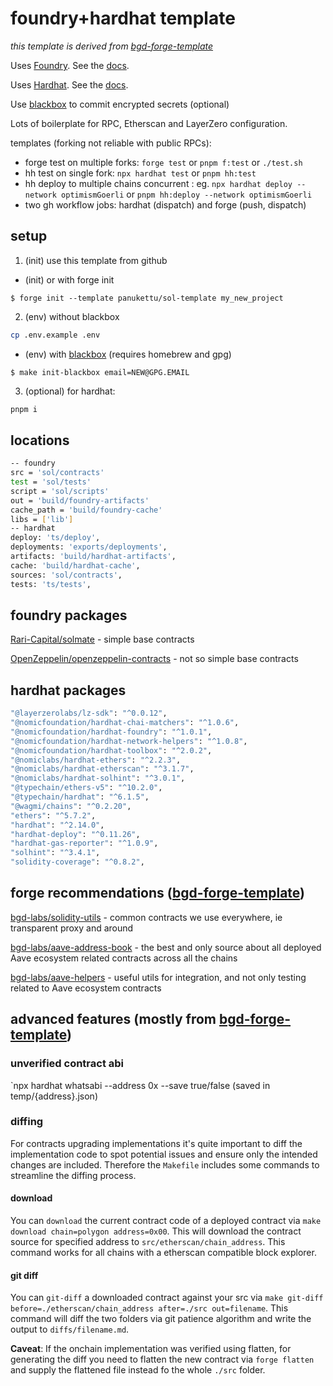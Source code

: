 # foundry+hardhat template

_this template is derived from [bgd-forge-template](https://github.com/bgd-labs/bgd-forge-template)_

Uses [Foundry](https://getfoundry.sh). See the [docs](https://book.getfoundry.sh).

Uses [Hardhat](https://hardhat.org/). See the [docs](https://hardhat.org/hardhat-runner/docs/advanced/hardhat-and-foundry).

Use [blackbox](https://github.com/StackExchange/blackbox#installation-instructions) to commit encrypted secrets (optional)

Lots of boilerplate for RPC, Etherscan and LayerZero configuration.

templates (forking not reliable with public RPCs):

- forge test on multiple forks: `forge test` or `pnpm f:test` or `./test.sh`
- hh test on single fork: `npx hardhat test` or `pnpm hh:test`
- hh deploy to multiple chains concurrent : eg. `npx hardhat deploy --network optimismGoerli` or `pnpm hh:deploy --network optimismGoerli`
- two gh workflow jobs: hardhat (dispatch) and forge (push, dispatch)

## setup

1. (init) use this template from github

- (init) or with forge init

```shell
$ forge init --template panukettu/sol-template my_new_project
```

2. (env) without blackbox

```sh
cp .env.example .env
```

- (env) with [blackbox](https://github.com/StackExchange/blackbox#installation-instructions) (requires homebrew and gpg)

```shell
$ make init-blackbox email=NEW@GPG.EMAIL
```

3. (optional) for hardhat:

```sh
pnpm i
```

## locations

```sh
-- foundry
src = 'sol/contracts'
test = 'sol/tests'
script = 'sol/scripts'
out = 'build/foundry-artifacts'
cache_path = 'build/foundry-cache'
libs = ['lib']
-- hardhat
deploy: 'ts/deploy',
deployments: 'exports/deployments',
artifacts: 'build/hardhat-artifacts',
cache: 'build/hardhat-cache',
sources: 'sol/contracts',
tests: 'ts/tests',
```

## foundry packages

[Rari-Capital/solmate](https://github.com/Rari-Capital/solmate) - simple base contracts

[OpenZeppelin/openzeppelin-contracts](https://github.com/OpenZeppelin/openzeppelin-contracts-upgradeable) - not so simple base contracts

## hardhat packages

```sh
"@layerzerolabs/lz-sdk": "^0.0.12",
"@nomicfoundation/hardhat-chai-matchers": "^1.0.6",
"@nomicfoundation/hardhat-foundry": "^1.0.1",
"@nomicfoundation/hardhat-network-helpers": "^1.0.8",
"@nomicfoundation/hardhat-toolbox": "^2.0.2",
"@nomiclabs/hardhat-ethers": "^2.2.3",
"@nomiclabs/hardhat-etherscan": "^3.1.7",
"@nomiclabs/hardhat-solhint": "^3.0.1",
"@typechain/ethers-v5": "^10.2.0",
"@typechain/hardhat": "^6.1.5",
"@wagmi/chains": "^0.2.20",
"ethers": "^5.7.2",
"hardhat": "^2.14.0",
"hardhat-deploy": "^0.11.26",
"hardhat-gas-reporter": "^1.0.9",
"solhint": "^3.4.1",
"solidity-coverage": "^0.8.2",
```

## forge recommendations ([bgd-forge-template](https://github.com/bgd-labs/bgd-forge-template))

[bgd-labs/solidity-utils](https://github.com/bgd-labs/solidity-utils) - common contracts we use everywhere, ie transparent proxy and around

[bgd-labs/aave-address-book](https://github.com/bgd-labs/aave-address-book) - the best and only source about all deployed Aave ecosystem related contracts across all the chains

[bgd-labs/aave-helpers](https://github.com/bgd-labs/aave-helpers) - useful utils for integration, and not only testing related to Aave ecosystem contracts

## advanced features (mostly from [bgd-forge-template](https://github.com/bgd-labs/bgd-forge-template))

### unverified contract abi

`npx hardhat whatsabi --address 0x --save true/false (saved in temp/{address}.json)

### diffing

For contracts upgrading implementations it's quite important to diff the implementation code to spot potential issues and ensure only the intended changes are included.
Therefore the `Makefile` includes some commands to streamline the diffing process.

#### download

You can `download` the current contract code of a deployed contract via `make download chain=polygon address=0x00`. This will download the contract source for specified address to `src/etherscan/chain_address`. This command works for all chains with a etherscan compatible block explorer.

#### git diff

You can `git-diff` a downloaded contract against your src via `make git-diff before=./etherscan/chain_address after=./src out=filename`. This command will diff the two folders via git patience algorithm and write the output to `diffs/filename.md`.

**Caveat**: If the onchain implementation was verified using flatten, for generating the diff you need to flatten the new contract via `forge flatten` and supply the flattened file instead fo the whole `./src` folder.
